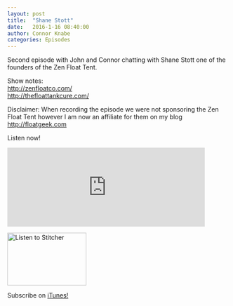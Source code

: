 ```yaml
---
layout: post
title:  "Shane Stott"
date:   2016-1-16 08:40:00
author: Connor Knabe
categories: Episodes
---
```


Second episode with John and Connor chatting with Shane Stott one of the founders of the Zen Float Tent.

Show notes:
<br>
<a href="http://www.zenfloatco.com/">http://zenfloatco.com/</a>
<br>
<a href="http://www.thefloattankcure.com/">http://thefloattankcure.com/</a>


Disclaimer:
When recording the episode we were not sponsoring the Zen Float Tent however I am now an affiliate for them on my blog http://floatgeek.com


Listen now!
<br>


<iframe scrolling="no" frameborder="0" style="width:100%;max-width:450px;height:180px;border:0;overflow:hidden;" width="400" height="180" src="http://app.stitcher.com/splayer/f/77331/41173026?el=0&refid=stpr"></iframe>


<br>

<a href="http://www.stitcher.com/s?fid=77331&refid=stpr"><img src="http://cloudfront.assets.stitcher.com/promo.assets/stitcher-banner-180x120.jpg" width="180" height="120" alt="Listen to Stitcher"></a>

Subscribe on <a href="https://itunes.apple.com/us/podcast/float-geeks/id1058855632?mt=2">iTunes!</a>
